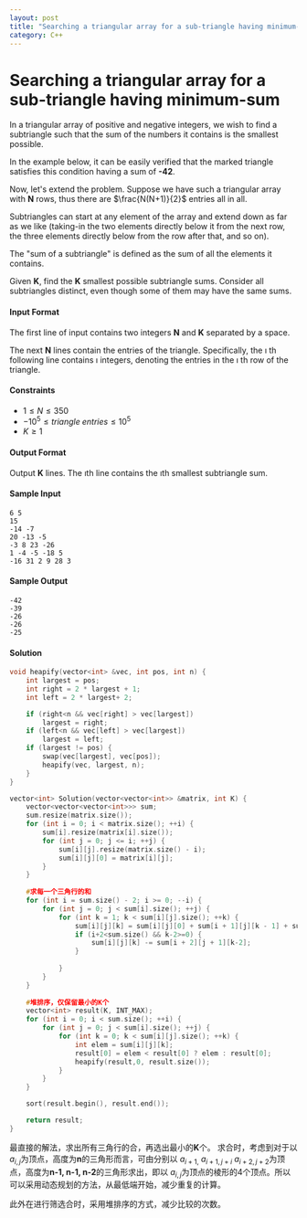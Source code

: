 ```yaml
---
layout: post
title: "Searching a triangular array for a sub-triangle having minimum-sum"
category: C++
---
```


# Searching a triangular array for a sub-triangle having minimum-sum

In a triangular array of positive and negative integers, we wish to find a subtriangle such that the sum of the numbers it contains is the smallest possible.

In the example below, it can be easily verified that the marked triangle satisfies this condition having a sum of **-42**.

Now, let's extend the problem. Suppose we have such a triangular array with **N** rows, thus there are  $\frac{N(N+1)}{2}$ entries all in all.

Subtriangles can start at any element of the array and extend down as far as we like (taking-in the two elements directly below it from the next row, the three elements directly below from the row after that, and so on).

The "sum of a subtriangle" is defined as the sum of all the elements it contains.

Given **K**, find the **K** smallest possible subtriangle sums. Consider all subtriangles distinct, even though some of them may have the same sums.

#### Input Format

The first line of input contains two integers **N** and  **K** separated by a space.

The next  **N** lines contain the entries of the triangle. Specifically, the $\imath$ th following line contains  $\imath$ integers, denoting the entries in the $\imath$ th row of the triangle.

#### Constraints
- $1 \leq N \leq 350$
- $-10^5 \leq triangle \; entries \leq 10^5$
- $K \geq 1$

#### Output Format
Output **K** lines. The $\imath$th line contains the $\imath$th smallest subtriangle sum.

#### Sample Input
```
6 5
15
-14 -7
20 -13 -5
-3 8 23 -26
1 -4 -5 -18 5
-16 31 2 9 28 3
```

#### Sample Output

```
-42
-39
-26
-26
-25
```

#### Solution
```cpp
void heapify(vector<int> &vec, int pos, int n) {
	int largest = pos;
	int right = 2 * largest + 1;
	int left = 2 * largest+ 2;

	if (right<n && vec[right] > vec[largest])
		largest = right;
	if (left<n && vec[left] > vec[largest])
		largest = left;
	if (largest != pos) {
		swap(vec[largest], vec[pos]);
		heapify(vec, largest, n);
	}
}

vector<int> Solution(vector<vector<int>> &matrix, int K) {
	vector<vector<vector<int>>> sum;
	sum.resize(matrix.size());
	for (int i = 0; i < matrix.size(); ++i) {
		sum[i].resize(matrix[i].size());
		for (int j = 0; j <= i; ++j) {
			sum[i][j].resize(matrix.size() - i);
			sum[i][j][0] = matrix[i][j];
		}
	}
	
	#求每一个三角行的和
	for (int i = sum.size() - 2; i >= 0; --i) {
		for (int j = 0; j < sum[i].size(); ++j) {
			for (int k = 1; k < sum[i][j].size(); ++k) {
				sum[i][j][k] = sum[i][j][0] + sum[i + 1][j][k - 1] + sum[i + 1][j + 1][k - 1];
				if (i+2<sum.size() && k-2>=0) {
					sum[i][j][k] -= sum[i + 2][j + 1][k-2];
				}	
				
			}
		}
	}
	
	#堆排序，仅保留最小的K个
	vector<int> result(K, INT_MAX);
	for (int i = 0; i < sum.size(); ++i) {
		for (int j = 0; j < sum[i].size(); ++j) {
			for (int k = 0; k < sum[i][j].size(); ++k) {
				int elem = sum[i][j][k];
				result[0] = elem < result[0] ? elem : result[0];
				heapify(result,0, result.size());
			}
		}
	}

	sort(result.begin(), result.end());

	return result;
}
```

最直接的解法，求出所有三角行的合，再选出最小的**K**个。
求合时，考虑到对于以 $a_{i,j}$为顶点，高度为**n**的三角形而言，可由分别以 $a_{i+1,} \ a_{i+1,j+i} \ a_{i+2,j+2}$为顶点，高度为**n-1, n-1, n-2**的三角形求出，即以 $a_{i,j}$为顶点的棱形的4个顶点。所以可以采用动态规划的方法，从最低端开始，减少重复的计算。

此外在进行筛选合时，采用堆排序的方式，减少比较的次数。

				 
